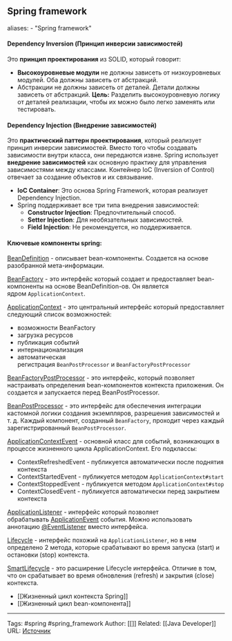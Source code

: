 ## Spring framework

aliases: 
	- "Spring framework"

#### Dependency Inversion (Принцип инверсии зависимостей)
Это **принцип проектирования** из SOLID, который говорит:
- **Высокоуровневые модули** не должны зависеть от низкоуровневых модулей. Оба должны зависеть от абстракций.
- Абстракции не должны зависеть от деталей. Детали должны зависеть от абстракций.
**Цель:**
Разделить высокоуровневую логику от деталей реализации, чтобы их можно было легко заменять или тестировать.

#### Dependency Injection (Внедрение зависимостей)
Это **практический паттерн проектирования**, который реализует принцип инверсии зависимостей. Вместо того чтобы создавать зависимости внутри класса, они передаются извне.
Spring использует **внедрение зависимостей** как основную практику для управления зависимостями между классами. Контейнер IoC (Inversion of Control) отвечает за создание объектов и их связывание.
- **IoC Container**: Это основа Spring Framework, которая реализует Dependency Injection.
- Spring поддерживает все три типа внедрения зависимостей:
    - **Constructor Injection**: Предпочтительный способ.
    - **Setter Injection**: Для необязательных зависимостей.
    - **Field Injection**: Не рекомендуется, но поддерживается.

#### Ключевые компоненты spring:
[BeanDefinition](https://docs.spring.io/spring-framework/docs/current/javadoc-api/org/springframework/beans/factory/config/BeanDefinition.html) - описывает bean-компоненты. Создается на основе разобранной мета-информации.

[BeanFactory](https://docs.spring.io/spring-framework/docs/current/javadoc-api/org/springframework/context/ApplicationContext.html) - это интерфейс который создает и предоставляет bean-компоненты на основе BeanDefinition-ов. Он является ядром `ApplicationContext`.

[ApplicationContext](https://docs.spring.io/spring-framework/docs/current/javadoc-api/org/springframework/context/ApplicationContext.html) - это центральный интерфейс который предоставляет следующий список возможностей:
- возможности BeanFactory
- загрузка ресурсов
- публикация событий
- интернационализация
- автоматическая регистрация `BeanPostProcessor` и `BeanFactoryPostProcessor`

[BeanFactoryPostProcessor](https://docs.spring.io/spring-framework/docs/current/javadoc-api/org/springframework/beans/factory/config/BeanFactoryPostProcessor.html) - это интерфейс, который позволяет настраивать определения bean-компонентов контекста приложения. Он создается и запускается перед BeanPostProcessor.

[BeanPostProcessor](https://docs.spring.io/spring-framework/docs/current/javadoc-api/org/springframework/beans/factory/config/BeanPostProcessor.html) - это интерфейс для обеспечения интеграции кастомной логики создания экземпляров, разрешения зависимостей и т. д. Каждый компонент, созданный `BeanFactory`, проходит через каждый зарегистрированный `BeanPostProcessor`.

[ApplicationContextEvent](https://docs.spring.io/spring-framework/docs/current/javadoc-api/org/springframework/context/event/ApplicationContextEvent.html) - основной класс для событий, возникающих в процессе жизненного цикла ApplicationContext. Его подклассы:
- ContextRefreshedEvent - публикуется автоматически после поднятия контекста
- ContextStartedEvent - публикуется методом `ApplicationContext#start`
- ContextStoppedEvent - публикуется методом `ApplicationContext#stop`
- ContextClosedEvent - публикуется автоматически перед закрытием контекста

[ApplicationListener](https://docs.spring.io/spring-framework/docs/current/javadoc-api/org/springframework/context/ApplicationListener.html) - интерфейс который позволяет обрабатывать [ApplicationEvent](https://docs.spring.io/spring-framework/docs/current/javadoc-api/org/springframework/context/ApplicationEvent.html) события. Можно использовать аннотацию [@EventListener](https://docs.spring.io/spring-framework/docs/current/javadoc-api/org/springframework/context/event/EventListener.html) вместо интерфейса.

[Lifecycle](https://docs.spring.io/spring-framework/docs/current/javadoc-api/org/springframework/context/Lifecycle.html) - интерфейс похожий на `ApplicationListener`, но в нем определено 2 метода, которые срабатывают во время запуска (start) и остановки (stop) контекста.

[SmartLifecycle](https://docs.spring.io/spring-framework/docs/current/javadoc-api/org/springframework/context/SmartLifecycle.html) - это расширение Lifecycle интерфейса. Отличие в том, что он срабатывает во время обновления (refresh) и закрытия (close) контекста.

- [[Жизненный цикл контекста Spring]]
- [[Жизненный цикл bean-компонента]] 


---
Tags: #spring #spring_framework
Author: [[]]
Related: [[Java Developer]]
URL: [Источник](https://refactoring.guru/ru/design-patterns/java)